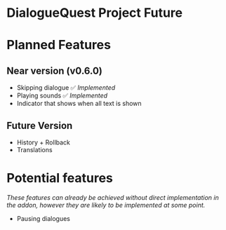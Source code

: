 # DialogueQuest Project Future

# Planned Features

## Near version (v0.6.0)

- Skipping dialogue ✅ *Implemented*
- Playing sounds ✅ *Implemented*
- Indicator that shows when all text is shown

## Future Version

- History + Rollback
- Translations

# Potential features

*These features can already be achieved without direct implementation in the addon, however they are likely to be implemented at some point.*

- Pausing dialogues



